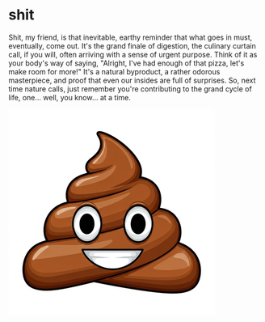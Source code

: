 # shit

Shit, my friend, is that inevitable, earthy reminder that what goes in must, eventually, come out. It's the grand finale of digestion, the culinary curtain call, if you will, often arriving with a sense of urgent purpose. Think of it as your body's way of saying, "Alright, I've had enough of that pizza, let's make room for more!" It's a natural byproduct, a rather odorous masterpiece, and proof that even our insides are full of surprises. So, next time nature calls, just remember you're contributing to the grand cycle of life, one… well, you know… at a time.

![shit](./docs/shit.png)